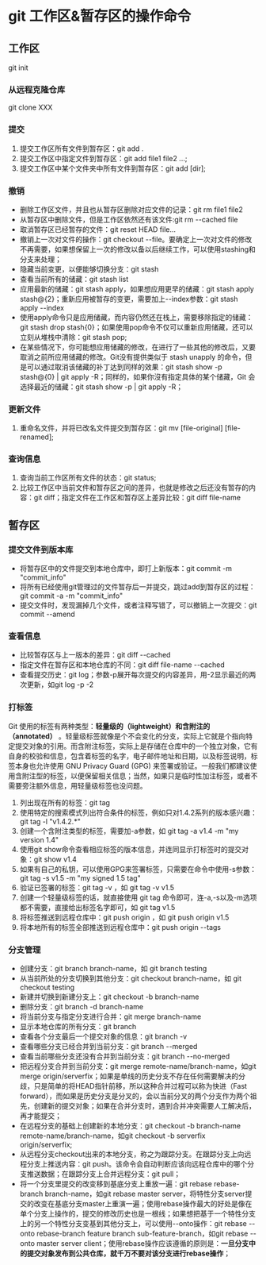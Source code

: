 # git 工作区&暂存区的操作命令

## 工作区

git init

### 从远程克隆仓库

git clone XXX

### 提交

1. 提交工作区所有文件到暂存区：git add .
2. 提交工作区中指定文件到暂存区：git add file1 file2 ...;
3. 提交工作区中某个文件夹中所有文件到暂存区：git add [dir];

### 撤销

- 删除工作区文件，并且也从暂存区删除对应文件的记录：git rm file1 file2
- 从暂存区中删除文件，但是工作区依然还有该文件:git rm --cached file
- 取消暂存区已经暂存的文件：git reset HEAD file...
- 撤销上一次对文件的操作：git checkout --file。要确定上一次对文件的修改不再需要，如果想保留上一次的修改以备以后继续工作，可以使用stashing和分支来处理；
- 隐藏当前变更，以便能够切换分支：git stash
- 查看当前所有的储藏：git stash list
- 应用最新的储藏：git stash apply，如果想应用更早的储藏：git stash apply stash@{2}；重新应用被暂存的变更，需要加上--index参数：git stash apply --index
- 使用apply命令只是应用储藏，而内容仍然还在栈上，需要移除指定的储藏：git stash drop stash{0}；如果使用pop命令不仅可以重新应用储藏，还可以立刻从堆栈中清除：git stash pop;
- 在某些情况下，你可能想应用储藏的修改，在进行了一些其他的修改后，又要取消之前所应用储藏的修改。Git没有提供类似于 stash unapply 的命令，但是可以通过取消该储藏的补丁达到同样的效果：git stash show -p stash@{0} | git apply -R；同样的，如果你沒有指定具体的某个储藏，Git 会选择最近的储藏：git stash show -p | git apply -R；

### 更新文件

1. 重命名文件，并将已改名文件提交到暂存区：git mv [file-original] [file-renamed];

### 查询信息

1. 查询当前工作区所有文件的状态：git status;
1. 比较工作区中当前文件和暂存区之间的差异，也就是修改之后还没有暂存的内容：git diff；指定文件在工作区和暂存区上差异比较：git diff file-name

## 暂存区

### 提交文件到版本库

- 将暂存区中的文件提交到本地仓库中，即打上新版本：git commit -m "commit_info"
- 将所有已经使用git管理过的文件暂存后一并提交，跳过add到暂存区的过程：git commit -a -m "commit_info"
- 提交文件时，发现漏掉几个文件，或者注释写错了，可以撤销上一次提交：git commit --amend

### 查看信息

- 比较暂存区与上一版本的差异：git diff --cached
- 指定文件在暂存区和本地仓库的不同：git diff file-name --cached
- 查看提交历史：git log；参数-p展开每次提交的内容差异，用-2显示最近的两次更新，如git log -p -2

### 打标签

Git 使用的标签有两种类型：**轻量级的（lightweight）和含附注的（annotated）** 。轻量级标签就像是个不会变化的分支，实际上它就是个指向特定提交对象的引用。而含附注标签，实际上是存储在仓库中的一个独立对象，它有自身的校验和信息，包含着标签的名字，电子邮件地址和日期，以及标签说明，标签本身也允许使用 GNU Privacy Guard (GPG) 来签署或验证。一般我们都建议使用含附注型的标签，以便保留相关信息；当然，如果只是临时性加注标签，或者不需要旁注额外信息，用轻量级标签也没问题。

1. 列出现在所有的标签：git tag
1. 使用特定的搜索模式列出符合条件的标签，例如只对1.4.2系列的版本感兴趣：git tag -l "v1.4.2.*"
1. 创建一个含附注类型的标签，需要加-a参数，如 git tag -a v1.4 -m "my version 1.4"
1. 使用git show命令查看相应标签的版本信息，并连同显示打标签时的提交对象：git show v1.4
1. 如果有自己的私钥，可以使用GPG来签署标签，只需要在命令中使用-s参数：git tag -s v1.5 -m "my signed 1.5 tag"
1. 验证已签署的标签：git tag -v ，如 git tag -v v1.5
1. 创建一个轻量级标签的话，就直接使用 git tag 命令即可，连-a,-s以及-m选项都不需要，直接给出标签名字即可，如 git tag v1.5
1. 将标签推送到远程仓库中：git push origin ，如 git push origin v1.5
1. 将本地所有的标签全部推送到远程仓库中：git push origin --tags

### 分支管理

- 创建分支：git branch branch-name，如 git branch testing
- 从当前所处的分支切换到其他分支：git checkout branch-name，如 git checkout testing
- 新建并切换到新建分支上：git checkout -b branch-name
- 删除分支：git branch -d branch-name
- 将当前分支与指定分支进行合并：git merge branch-name
- 显示本地仓库的所有分支：git branch
- 查看各个分支最后一个提交对象的信息：git branch -v
- 查看哪些分支已经合并到当前分支：git branch --merged
- 查看当前哪些分支还没有合并到当前分支：git branch --no-merged
- 把远程分支合并到当前分支：git merge remote-name/branch-name，如git merge origin/serverfix；如果是单线的历史分支不存在任何需要解决的分歧，只是简单的将HEAD指针前移，所以这种合并过程可以称为快进（Fast forward），而如果是历史分支是分叉的，会以当前分叉的两个分支作为两个祖先，创建新的提交对象；如果在合并分支时，遇到合并冲突需要人工解决后，再才能提交；
- 在远程分支的基础上创建新的本地分支：git checkout -b branch-name remote-name/branch-name，如git checkout -b serverfix origin/serverfix;
- 从远程分支checkout出来的本地分支，称之为跟踪分支。在跟踪分支上向远程分支上推送内容：git push。该命令会自动判断应该向远程仓库中的哪个分支推送数据；在跟踪分支上合并远程分支：git pull；
- 将一个分支里提交的改变移到基底分支上重放一遍：git rebase rebase-branch branch-name，如git rebase master server，将特性分支server提交的改变在基底分支master上重演一遍；使用rebase操作最大的好处是像在单个分支上操作的，提交的修改历史也是一根线；如果想把基于一个特性分支上的另一个特性分支变基到其他分支上，可以使用--onto操作：git rebase --onto rebase-branch feature branch sub-feature-branch，如git rebase --onto master server client；使用rebase操作应该遵循的原则是：**一旦分支中的提交对象发布到公共仓库，就千万不要对该分支进行rebase操作**；
